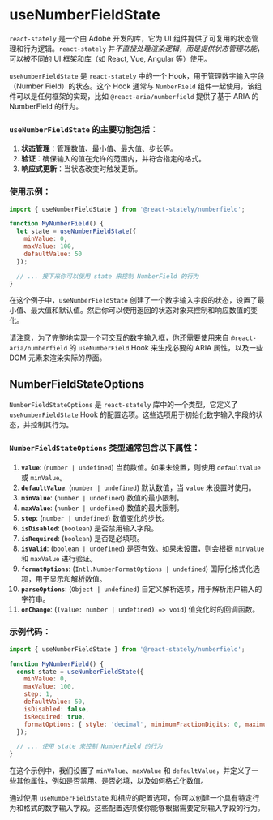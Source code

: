 # useNumberFieldState

`react-stately` 是一个由 Adobe 开发的库，它为 UI 组件提供了可复用的状态管理和行为逻辑。`react-stately` 并*不直接处理渲染逻辑，而是提供状态管理功能*，可以被不同的 UI 框架和库（如 React, Vue, Angular 等）使用。

`useNumberFieldState` 是 `react-stately` 中的一个 Hook，用于管理数字输入字段（Number Field）的状态。这个 Hook 通常与 `NumberField` 组件一起使用，该组件可以是任何框架的实现，比如 `@react-aria/numberfield` 提供了基于 ARIA 的 NumberField 的行为。

### `useNumberFieldState` 的主要功能包括：
1. **状态管理**：管理数值、最小值、最大值、步长等。
2. **验证**：确保输入的值在允许的范围内，并符合指定的格式。
3. **响应式更新**：当状态改变时触发更新。

### 使用示例：
```jsx
import { useNumberFieldState } from '@react-stately/numberfield';

function MyNumberField() {
  let state = useNumberFieldState({
    minValue: 0,
    maxValue: 100,
    defaultValue: 50
  });

  // ... 接下来你可以使用 state 来控制 NumberField 的行为
}
```

在这个例子中，`useNumberFieldState` 创建了一个数字输入字段的状态，设置了最小值、最大值和默认值。然后你可以使用返回的状态对象来控制和响应数值的变化。

请注意，为了完整地实现一个可交互的数字输入框，你还需要使用来自 `@react-aria/numberfield` 的 `useNumberField` Hook 来生成必要的 ARIA 属性，以及一些 DOM 元素来渲染实际的界面。

## NumberFieldStateOptions
`NumberFieldStateOptions` 是 `react-stately` 库中的一个类型，它定义了 `useNumberFieldState` Hook 的配置选项。这些选项用于初始化数字输入字段的状态，并控制其行为。

### `NumberFieldStateOptions` 类型通常包含以下属性：

1. **`value`**: (`number | undefined`) 当前数值。如果未设置，则使用 `defaultValue` 或 `minValue`。
2. **`defaultValue`**: (`number | undefined`) 默认数值，当 `value` 未设置时使用。
3. **`minValue`**: (`number | undefined`) 数值的最小限制。
4. **`maxValue`**: (`number | undefined`) 数值的最大限制。
5. **`step`**: (`number | undefined`) 数值变化的步长。
6. **`isDisabled`**: (`boolean`) 是否禁用输入字段。
7. **`isRequired`**: (`boolean`) 是否是必填项。
8. **`isValid`**: (`boolean | undefined`) 是否有效。如果未设置，则会根据 `minValue` 和 `maxValue` 进行验证。
9. **`formatOptions`**: (`Intl.NumberFormatOptions | undefined`) 国际化格式化选项，用于显示和解析数值。
10. **`parseOptions`**: (`Object | undefined`) 自定义解析选项，用于解析用户输入的字符串。
11. **`onChange`**: (`(value: number | undefined) => void`) 值变化时的回调函数。

### 示例代码：

```jsx
import { useNumberFieldState } from '@react-stately/numberfield';

function MyNumberField() {
  const state = useNumberFieldState({
    minValue: 0,
    maxValue: 100,
    step: 1,
    defaultValue: 50,
    isDisabled: false,
    isRequired: true,
    formatOptions: { style: 'decimal', minimumFractionDigits: 0, maximumFractionDigits: 0 },
  });

  // ... 使用 state 来控制 NumberField 的行为
}
```

在这个示例中，我们设置了 `minValue`、`maxValue` 和 `defaultValue`，并定义了一些其他属性，例如是否禁用、是否必填，以及如何格式化数值。

通过使用 `useNumberFieldState` 和相应的配置选项，你可以创建一个具有特定行为和格式的数字输入字段。这些配置选项使你能够根据需要定制输入字段的行为。


